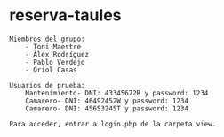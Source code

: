 # reserva-taules

    Miembros del grupo:
        - Toni Maestre
        - Àlex Rodríguez
        - Pablo Verdejo
        - Oriol Casas

    Usuarios de prueba:
        Mantenimiento- DNI: 43345672R y password: 1234
        Camarero- DNI: 46492452W y password: 1234
        Camarero- DNI: 45653245T y password: 1234

    Para acceder, entrar a login.php de la carpeta view.
